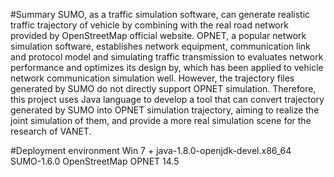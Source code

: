 #Summary
   SUMO, as a traffic simulation software, can generate realistic traffic trajectory of vehicle by combining with the real road network provided by OpenStreetMap official website. OPNET, a popular network simulation software, establishes network equipment, communication link and protocol model and simulating traffic transmission to evaluates network performance and optimizes its design by, which has been applied to vehicle network communication simulation well. 
   However, the trajectory files generated by SUMO do not directly support OPNET simulation. Therefore, this project uses Java language to develop a tool that can convert trajectory generated by SUMO into OPNET simulation trajectory, aiming to realize the joint simulation of them, and provide a more real simulation scene for the research of VANET. 

#Deployment environment 
   Win 7 + java-1.8.0-openjdk-devel.x86_64   
   SUMO-1.6.0
   OpenStreetMap
   OPNET 14.5
